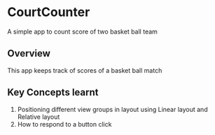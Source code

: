 # CourtCounter
A simple app to count score of two basket ball team
## Overview
This app keeps track of scores of a basket ball match
## Key Concepts learnt
1. Positioning different view groups in layout using Linear layout and Relative layout
2. How to respond to a button click
